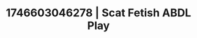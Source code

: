 ---
categories:
- Vocal tease
- Fantasy surrender
- Bedroom eyes
- AI-generated
- Erotic silhouette
- ASMR
- Cosplay
- Erotic hair pulling
image: /assets/images/1746603046278.jpg
layout: post
seo:
  description: Featured content with exclusive Scat Fetish, ABDL Play. HD images available.
  keywords: Scat Fetish, ABDL Play
  og_image: /assets/images/1746603046278.jpg
  schema_type: VisualArtwork
tags:
- ABDL Play
- Scat Fetish
- '#1746603046278'
title: 1746603046278 | Scat Fetish ABDL Play
---